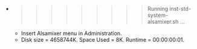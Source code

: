 * >>>>>>>>> Running inst-std-system-alsamixer.sh ...
  * Insert Alsamixer menu in Administration.
  * Disk size = 4658744K. Space Used = 8K. Runtime = 00:00:00:01.

